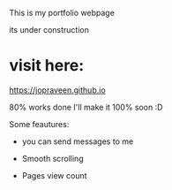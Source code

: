 This is my portfolio webpage 

its under construction

# visit here:
https://jopraveen.github.io

80% works done
I'll make it 100% soon :D

Some feautures:
- you can send messages to me

- Smooth scrolling

- Pages view count
